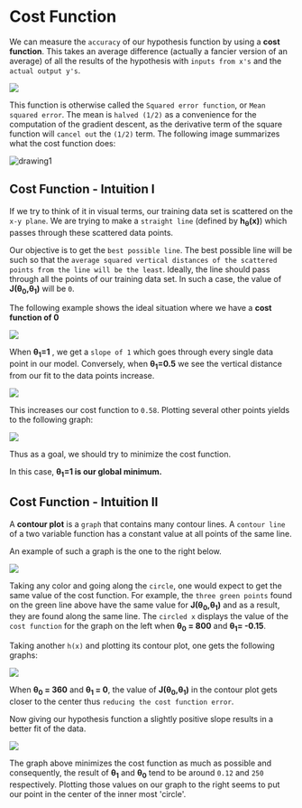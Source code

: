 Cost Function
=============

We can measure the `accuracy` of our hypothesis function by using a **cost function**. This takes an average difference (actually a fancier version of an average) of all the results of the hypothesis with `inputs from x's` and the `actual output y's`.

![](https://lh3.googleusercontent.com/OrnEzpo5mYzYehRr-K_Goc2t2vyz9yUro5-d2drtNk0grPhye6pSQNbJkFDdBdgqlhsgNqZjoCUc-Yj_ixUOWIvImHBFAVdq-TVO0zACMRfg8HB-U3qpGSx7-ZyOekGQEeb_hWU4nGo636hoemVSPFBgs14BxL_00u70b6i8-_Acxk642lxQg9MIj1iIn19C21hsS765o7H3ie2Mb1TMx1ETkUfjOmSOnY72ZaguPysKKZrvdgJBSru4Hn36I0X4mSzPGryNa_mMHdlAd_JBeO8xORw3YsEdpVfYjTEKiA8LFVto9V2LVDOlW_oaFq3JCo4KYbz6W6b8wtwYj_kVxiKG6DDiMS0oOmMUnSZ83o3g0nprzQ7UnzU9_C8cY28966VNuLf5u8q-pyqNcS9zgT5qjha9qI4Rw-ZB-V93i_j1kht6BEf0LTeUK_jd6LHqKhmOAhAzhAJBugXiJ6rrzUco7Q4ZvF5SsfN0AyH6pIOhzzKwOBauBQ8KYpVjaX99t54PPySU6pFG0-6Yjm6MKc_5wJiV4Ems7RPapCKo54_aE0Hios4AaSdWvWqEfJwhVLJ1FnPJk9VykkCfWELDFLett5L5qMnGYAY7bowi56K_vG_pqeKqosvvMxB5U7WNRV2C6mBgN3A9RDE81X9ZcFiS-6lt5rwN61kyvOIQXFmt1fmPBfov5XeKHcNr8g=w909-h137-no?authuser=0)

This function is otherwise called the `Squared error function`, or `Mean squared error`. The mean is `halved (1/2)` as a convenience for the computation of the gradient descent, as the derivative term of the square function will `cancel out` the `(1/2)` term. The following image summarizes what the cost function does:

![drawing1](https://d3c33hcgiwev3.cloudfront.net/imageAssetProxy.v1/R2YF5Lj3EeajLxLfjQiSjg_110c901f58043f995a35b31431935290_Screen-Shot-2016-12-02-at-5.23.31-PM.png?expiry=1598400000000&hmac=7tuT-Q_8Rn6n2wBFWV8HUgAsNXcgDPNW8S1x3ZMw2wY)


<h2> Cost Function - Intuition I </h2>


If we try to think of it in visual terms, our training data set is scattered on the `x-y plane`. We are trying to make a `straight line` (defined by <b>h<sub>θ</sub>(x)</b>) which passes through these scattered data points.

Our objective is to get the `best possible line`. The best possible line will be such so that the `average squared vertical distances of the scattered points from the line will be the least`. Ideally, the line should pass through all the points of our training data set. In such a case, the value of <b>J(θ<sub>0</sub>,θ<sub>1</sub>)</b> will be `0`. 


The following example shows the ideal situation where we have a <b>cost function of 0</b>


![](https://d3c33hcgiwev3.cloudfront.net/imageAssetProxy.v1/_B8TJZtREea33w76dwnDIg_3e3d4433e32478f8df446d0b6da26c27_Screenshot-2016-10-26-00.57.56.png?expiry=1598486400000&hmac=-ORmmkzWwodfvPDgIvlqTmD2o4HVIAUf5QscwGV0_Kc)

When <b>θ<sub>1</sub>=1</b> , we get a `slope of 1` which goes through every single data point in our model. Conversely, when <b>θ<sub>1</sub>=0.5</b>  we see the vertical distance from our fit to the data points increase.

![](https://d3c33hcgiwev3.cloudfront.net/imageAssetProxy.v1/8guexptSEeanbxIMvDC87g_3d86874dfd37b8e3c53c9f6cfa94676c_Screenshot-2016-10-26-01.03.07.png?expiry=1598486400000&hmac=0iFeT0MM7hHUOjvJDgIJcTKnpd3jXs-cYAN0mMr3uUM)

This increases our cost function to `0.58`. Plotting several other points yields to the following graph:

![](https://d3c33hcgiwev3.cloudfront.net/imageAssetProxy.v1/fph0S5tTEeajtg5TyD0vYA_9b28bdfeb34b2d4914d0b64903735cf1_Screenshot-2016-10-26-01.09.05.png?expiry=1598486400000&hmac=FdJ4WuVjgGxpJbLoQejnIaZIVlbjvjMeKU73fcRLHoQ)

Thus as a goal, we should try to minimize the cost function. 


In this case, <b>θ<sub>1</sub>=1 is our global minimum.</b>


<h2>Cost Function - Intuition II </h2>


A <b>contour plot</b> is a `graph` that contains many contour lines. A `contour line` of a two variable function has a constant value at all points of the same line.

An example of such a graph is the one to the right below.

![](https://d3c33hcgiwev3.cloudfront.net/imageAssetProxy.v1/N2oKYp2wEeaVChLw2Vaaug_d4d1c5b1c90578b32a6672e3b7e4b3a4_Screenshot-2016-10-29-01.14.37.png?expiry=1598572800000&hmac=oJH_Q4BHaEdOq_ux7imCB10P79FX6vxIEupUzucJAGg)

Taking any color and going along the `circle`, one would expect to get the same value of the cost function. For example, the `three green points` found on the green line above have the same value for <b>J(θ<sub>0</sub>,θ<sub>1</sub>)</b> and as a result, they are found along the same line. The `circled x` displays the value of the `cost function` for the graph on the left when <b>θ<sub>0</sub> = 800</b> and <b>θ<sub>1</sub>= -0.15</b>. 

Taking another `h(x)` and plotting its contour plot, one gets the following graphs:

![](https://d3c33hcgiwev3.cloudfront.net/imageAssetProxy.v1/26RZhJ34EeaiZBL80Yza_A_0f38a99c8ceb8aa5b90a5f12136fdf43_Screenshot-2016-10-29-01.14.57.png?expiry=1598572800000&hmac=jO0tiEkDKvI4HhoJcHDA2yRvAqbhvBP1rylYqwCFNGs)

When <b>θ<sub>0</sub> = 360</b> and <b>θ<sub>1</sub> = 0</b>, the value of <b>J(θ<sub>0</sub>,θ<sub>1</sub>)</b> in the contour plot gets closer to the center thus `reducing the cost function error`.


Now giving our hypothesis function a slightly positive slope results in a better fit of the data.

![](https://d3c33hcgiwev3.cloudfront.net/imageAssetProxy.v1/hsGgT536Eeai9RKvXdDYag_2a61803b5f4f86d4290b6e878befc44f_Screenshot-2016-10-29-09.59.41.png?expiry=1598572800000&hmac=IwHyIhdQHvMcUU151pbLRyBHNQG4XvOo7yyqh4NkRv4)

The graph above minimizes the cost function as much as possible and consequently, the result of <b>θ<sub>1</sub></b> and <b>θ<sub>0</sub></b> tend to be around `0.12` and `250` respectively. Plotting those values on our graph to the right seems to put our point in the center of the inner most 'circle'.

